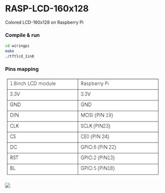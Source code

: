# RASP-LCD-160x128
Colored LCD-160x128 on Raspberry Pi

### Compile & run
```bash
cd wiringpi
make
./tftlcd_1in8
```
### Pins mapping

![](Pins.png)


![](GOPR0154.JPG)